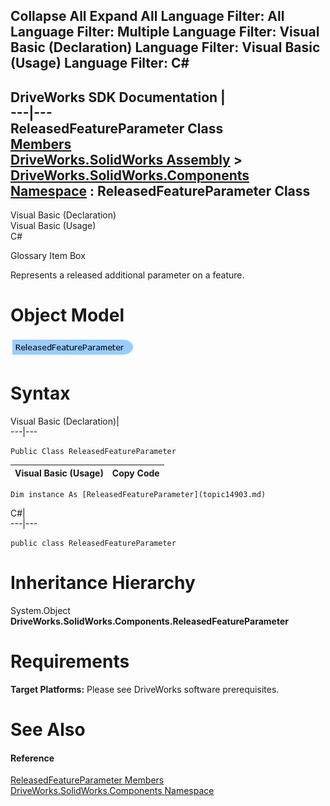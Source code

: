        

 Collapse All Expand All  Language Filter: All  Language Filter: Multiple  Language Filter: Visual Basic (Declaration) Language Filter: Visual Basic (Usage) Language Filter: C#  
---  
DriveWorks SDK Documentation  |   
---|---  
ReleasedFeatureParameter Class   
[Members](topic14904.md)   
[DriveWorks.SolidWorks Assembly](topic13342.md) > [DriveWorks.SolidWorks.Components Namespace](topic13925.md) : ReleasedFeatureParameter Class  
---  
  
Visual Basic (Declaration)    
Visual Basic (Usage)    
C# 

Glossary Item Box

Represents a released additional parameter on a feature. 

# Object Model

![](dotnetdiagramimages/image845.png)

# Syntax

Visual Basic (Declaration)|   
---|---  
      
    
    Public Class ReleasedFeatureParameter   
  
Visual Basic (Usage)| Copy Code  
---|---  
      
    
    Dim instance As [ReleasedFeatureParameter](topic14903.md)  
  
C#|   
---|---  
      
    
    public class ReleasedFeatureParameter   
  
# Inheritance Hierarchy

System.Object  
**DriveWorks.SolidWorks.Components.ReleasedFeatureParameter**  


# Requirements

**Target Platforms:** Please see DriveWorks software prerequisites.

# See Also

#### Reference

[ReleasedFeatureParameter Members](topic14904.md)   
[DriveWorks.SolidWorks.Components Namespace](topic13925.md)


